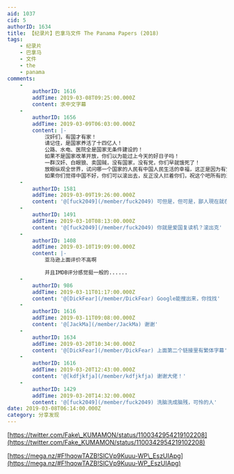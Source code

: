 ```yaml
---
aid: 1037
cid: 5
authorID: 1634
title: 【纪录片】巴拿马文件 The Panama Papers (2018)
tags:
    - 纪录片
    - 巴拿马
    - 文件
    - the
    - panama
comments:
    -
        authorID: 1616
        addTime: 2019-03-08T09:25:00.000Z
        content: 求中文字幕
    -
        authorID: 1656
        addTime: 2019-03-09T06:03:00.000Z
        content: |-
            汉奸们，有国才有家！  
            请记住，是国家养活了十四亿人！  
            公路、水电、医院全是国家无条件建设的！  
            如果不是国家改革开放，你们以为能过上今天的好日子吗！  
            一群汉奸、白眼狼、卖国贼，没有国家，没有党，你们早就饿死了！  
            放眼纵观全世界，试问哪一个国家的人民有中国人民生活的幸福，这正是因为有党和国家！我们才能生活在一个如此和平稳定的环境！  
            如果你们觉得中国不好，你们可以滚出去，反正没人拦着你们，祝这个吧所有的汉奸和卖国贼下辈子投胎到日本和美国去
    -
        authorID: 1581
        addTime: 2019-03-09T19:26:00.000Z
        content: '@[fuck2049](/member/fuck2049) 可但是，但可是，鄙人現在就在美利堅啊……'
    -
        authorID: 1491
        addTime: 2019-03-10T08:13:00.000Z
        content: '@[fuck2049](/member/fuck2049) 你就是爱国复读机？滚出克'
    -
        authorID: 1408
        addTime: 2019-03-10T19:09:00.000Z
        content: |-
            亚马逊上面评价不高啊

            并且IMDB评分感觉挺一般的......
    -
        authorID: 986
        addTime: 2019-03-11T01:17:00.000Z
        content: '@[DickFear](/member/DickFear) Google能搜出来，你找找'
    -
        authorID: 1616
        addTime: 2019-03-11T09:08:00.000Z
        content: '@[JackMa](/member/JackMa) 谢谢'
    -
        authorID: 1634
        addTime: 2019-03-20T10:34:00.000Z
        content: '@[DickFear](/member/DickFear) 上面第二个链接里有繁体字幕'
    -
        authorID: 1616
        addTime: 2019-03-20T12:43:00.000Z
        content: '@[kdfjkfja](/member/kdfjkfja) 谢谢大佬！'
    -
        authorID: 1429
        addTime: 2019-03-20T14:32:00.000Z
        content: '@[fuck2049](/member/fuck2049) 洗脑洗成脑残，可怜的人'
date: 2019-03-08T06:14:00.000Z
category: 分享发现
---
```


[https://twitter.com/Fake\_KUMAMON/status/1100342954219102208](https://twitter.com/Fake_KUMAMON/status/1100342954219102208)

[https://mega.nz/#F!hqowTAZB!SlCVp9Kuuu-WP\_EszUIApg](https://mega.nz/#F!hqowTAZB!SlCVp9Kuuu-WP_EszUIApg)
